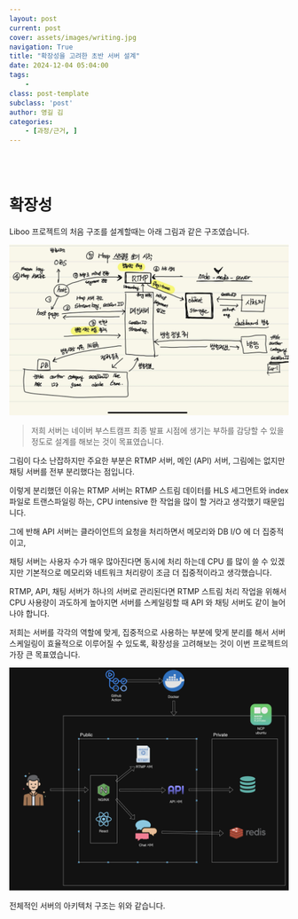 ```yaml
---
layout: post
current: post
cover: assets/images/writing.jpg
navigation: True
title: "확장성을 고려한 초반 서버 설계"
date: 2024-12-04 05:04:00
tags:
    - 
class: post-template
subclass: 'post'
author: 영길 김
categories:
    - [과정/근거, ]
---
```

<br><br>

# 확장성


Liboo 프로젝트의 처음 구조를 설계할때는 아래 그림과 같은 구조였습니다.


![0](/upload/2024-12-04-확장성을_고려한_초반_서버_설계.md/0.png)


> 저희 서버는 네이버 부스트캠프 최종 발표 시점에 생기는 부하를 감당할 수 있을 정도로 설계를 해보는 것이 목표였습니다.


그림이 다소 난잡하지만 주요한 부분은 RTMP 서버, 메인 (API) 서버, 그림에는 없지만 채팅 서버를 전부 분리했다는 점입니다.


이렇게 분리했던 이유는 RTMP 서버는 RTMP 스트림 데이터를 HLS 세그먼트와 index 파일로 트랜스파일링 하는, CPU intensive 한 작업을 많이 할 거라고 생각했기 때문입니다.


그에 반해 API 서버는 클라이언트의 요청을 처리하면서 메모리와 DB I/O 에 더 집중적이고,


채팅 서버는 사용자 수가 매우 많아진다면 동시에 처리 하는데 CPU 를 많이 쓸 수 있겠지만 기본적으로 메모리와 네트워크 처리량이 조금 더 집중적이라고 생각했습니다.


RTMP, API, 채팅 서버가 하나의 서버로 관리된다면 RTMP 스트림 처리 작업을 위해서 CPU 사용량이 과도하게 높아지면 서버를 스케일링할 때 API 와 채팅 서버도 같이 늘어나야 합니다. 


저희는 서버를 각각의 역할에 맞게, 집중적으로 사용하는 부분에 맞게 분리를 해서 서버 스케일링이 효율적으로 이루어질 수 있도록, 확장성을 고려해보는 것이 이번 프로젝트의 가장 큰 목표였습니다.


![1](/upload/2024-12-04-확장성을_고려한_초반_서버_설계.md/1.png)


전체적인 서버의 아키텍처 구조는 위와 같습니다.

